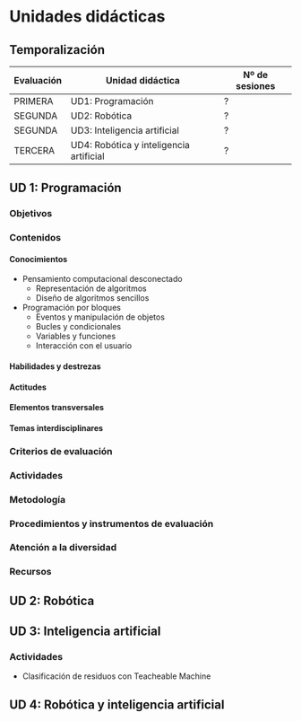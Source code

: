 # Unidades didácticas

## Temporalización

| Evaluación | Unidad didáctica                        | Nº de sesiones |
| ---------- | --------------------------------------- | -------------- |
| PRIMERA    | UD1: Programación                       | ?              |
| SEGUNDA    | UD2: Robótica                           | ?              |
| SEGUNDA    | UD3: Inteligencia artificial            | ?              |
| TERCERA    | UD4: Robótica y inteligencia artificial | ?              |

## UD 1: Programación

### Objetivos

### Contenidos

#### Conocimientos

* Pensamiento computacional desconectado
  * Representación de algoritmos
  * Diseño de algoritmos sencillos
* Programación por bloques
  * Eventos y manipulación de objetos
  * Bucles y condicionales
  * Variables y funciones
  * Interacción con el usuario

#### Habilidades y destrezas

#### Actitudes

#### Elementos transversales

#### Temas interdisciplinares



### Criterios de evaluación

### Actividades

### Metodología

### Procedimientos y instrumentos de evaluación

### Atención a la diversidad

### Recursos

## UD 2: Robótica

## UD 3: Inteligencia artificial

### Actividades

* Clasificación de residuos con Teacheable Machine

## UD 4: Robótica y inteligencia artificial
